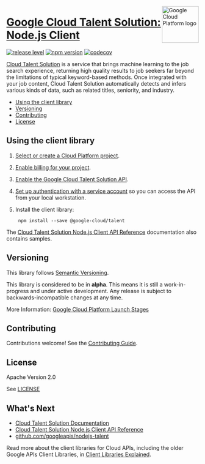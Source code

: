[//]: # "This README.md file is auto-generated, all changes to this file will be lost."
[//]: # "To regenerate it, use `npm run generate-scaffolding`."
<img src="https://avatars2.githubusercontent.com/u/2810941?v=3&s=96" alt="Google Cloud Platform logo" title="Google Cloud Platform" align="right" height="96" width="96"/>

# [Google Cloud Talent Solution: Node.js Client](https://github.com/googleapis/nodejs-talent)

[![release level](https://img.shields.io/badge/release%20level-alpha-orange.svg?style&#x3D;flat)](https://cloud.google.com/terms/launch-stages)
[![npm version](https://img.shields.io/npm/v/@google-cloud/talent.svg)](https://www.npmjs.org/package/@google-cloud/talent)
[![codecov](https://img.shields.io/codecov/c/github/googleapis/nodejs-talent/master.svg?style=flat)](https://codecov.io/gh/googleapis/nodejs-talent)

[Cloud Talent Solution](https://cloud.google.com/talent-solution/docs/) is a service that brings machine learning to the job search experience, returning high quality results to job seekers far beyond the limitations of typical keyword-based methods. Once integrated with your job content, Cloud Talent Solution automatically detects and infers various kinds of data, such as related titles, seniority, and industry.


* [Using the client library](#using-the-client-library)
* [Versioning](#versioning)
* [Contributing](#contributing)
* [License](#license)

## Using the client library

1.  [Select or create a Cloud Platform project][projects].

1.  [Enable billing for your project][billing].

1.  [Enable the Google Cloud Talent Solution API][enable_api].

1.  [Set up authentication with a service account][auth] so you can access the
    API from your local workstation.

1. Install the client library:

        npm install --save @google-cloud/talent



The [Cloud Talent Solution Node.js Client API Reference][client-docs] documentation
also contains samples.

## Versioning

This library follows [Semantic Versioning](http://semver.org/).

This library is considered to be in **alpha**. This means it is still a
work-in-progress and under active development. Any release is subject to
backwards-incompatible changes at any time.

More Information: [Google Cloud Platform Launch Stages][launch_stages]

[launch_stages]: https://cloud.google.com/terms/launch-stages

## Contributing

Contributions welcome! See the [Contributing Guide](https://github.com/googleapis/nodejs-talent/blob/master/.github/CONTRIBUTING.md).

## License

Apache Version 2.0

See [LICENSE](https://github.com/googleapis/nodejs-talent/blob/master/LICENSE)

## What's Next

* [Cloud Talent Solution Documentation][product-docs]
* [Cloud Talent Solution Node.js Client API Reference][client-docs]
* [github.com/googleapis/nodejs-talent](https://github.com/googleapis/nodejs-talent)

Read more about the client libraries for Cloud APIs, including the older
Google APIs Client Libraries, in [Client Libraries Explained][explained].

[explained]: https://cloud.google.com/apis/docs/client-libraries-explained

[client-docs]: https://cloud.google.com/talent-solution/job-search/docs
[product-docs]: https://cloud.google.com/talent-solution/docs/
[shell_img]: https://gstatic.com/cloudssh/images/open-btn.png
[projects]: https://console.cloud.google.com/project
[billing]: https://support.google.com/cloud/answer/6293499#enable-billing
[enable_api]: https://console.cloud.google.com/flows/enableapi?apiid=jobs.googleapis.com
[auth]: https://cloud.google.com/docs/authentication/getting-started
